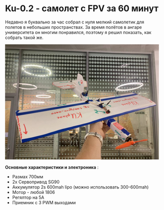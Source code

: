 # Ku-0.2 - самолет с FPV за 60 минут
 Недавно я буквально за час собрал с нуля мелкий самолетик для полетов в небольших пространствах. За время полётов в ангаре университета он многим понравился, поэтому я решил показать, как собрать такой же.
 
 ![alt text](https://github.com/YuRa-Aero/Ku-0.2-miniplane/blob/main/photo/photo_8_2024-07-19_10-19-48.jpg?raw=true)
 
**Основные характеристики и электроника** :
- Размах 700мм
- 2х Сервопривод SG90
- Аккумулятор 2s 600mah lipo (можно использовать 300-600mah)
- Мотор - любой 1806
- Регялтор на 5А
- Приемник c 3 PWM выходами


